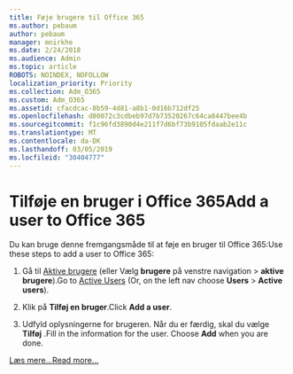 ```yaml
---
title: Føje brugere til Office 365
ms.author: pebaum
author: pebaum
manager: mnirkhe
ms.date: 2/24/2018
ms.audience: Admin
ms.topic: article
ROBOTS: NOINDEX, NOFOLLOW
localization_priority: Priority
ms.collection: Adm_O365
ms.custom: Adm_O365
ms.assetid: cfacdcac-8b59-4d81-a8b1-0d16b712df25
ms.openlocfilehash: d80072c3cdbeb97d7b73520267c64ca8447bee4b
ms.sourcegitcommit: f1c96fd3890d4e211f7d6bf73b9105fdaab2e11c
ms.translationtype: MT
ms.contentlocale: da-DK
ms.lasthandoff: 03/05/2019
ms.locfileid: "30404777"
---
```

# <a name="add-a-user-to-office-365"></a><span data-ttu-id="522c0-102">Tilføje en bruger i Office 365</span><span class="sxs-lookup"><span data-stu-id="522c0-102">Add a user to Office 365</span></span>

<span data-ttu-id="522c0-103">Du kan bruge denne fremgangsmåde til at føje en bruger til Office 365:</span><span class="sxs-lookup"><span data-stu-id="522c0-103">Use these steps to add a user to Office 365:</span></span>
  
1. <span data-ttu-id="522c0-104">Gå til [Aktive brugere](https://admin.microsoft.com/Adminportal/Home?source=applauncher#/users) (eller Vælg **brugere** på venstre navigation \> **aktive brugere**).</span><span class="sxs-lookup"><span data-stu-id="522c0-104">Go to [Active Users](https://admin.microsoft.com/Adminportal/Home?source=applauncher#/users) (Or, on the left nav choose **Users** \> **Active users**).</span></span>
    
2. <span data-ttu-id="522c0-105">Klik på **Tilføj en bruger**.</span><span class="sxs-lookup"><span data-stu-id="522c0-105">Click **Add a user**.</span></span>
    
3. <span data-ttu-id="522c0-p101">Udfyld oplysningerne for brugeren. Når du er færdig, skal du vælge **Tilføj** .</span><span class="sxs-lookup"><span data-stu-id="522c0-p101">Fill in the information for the user. Choose **Add** when you are done.</span></span> 
    
[<span data-ttu-id="522c0-108">Læs mere...</span><span class="sxs-lookup"><span data-stu-id="522c0-108">Read more...</span></span>](https://support.office.com/article/1970f7d6-03b5-442f-b385-5880b9c256ec)
  

